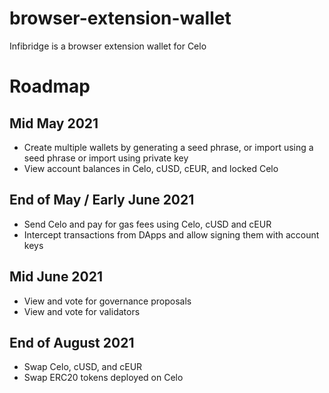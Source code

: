 # browser-extension-wallet
Infibridge is a browser extension wallet for Celo

# Roadmap

## Mid May 2021
- Create multiple wallets by generating a seed phrase, or import using a seed phrase or import using private key
- View account balances in Celo, cUSD, cEUR, and locked Celo

## End of May / Early June 2021
- Send Celo and pay for gas fees using Celo, cUSD and cEUR
- Intercept transactions from DApps and allow signing them with account keys

## Mid June 2021
- View and vote for governance proposals
- View and vote for validators

## End of August 2021
- Swap Celo, cUSD, and cEUR
- Swap ERC20 tokens deployed on Celo